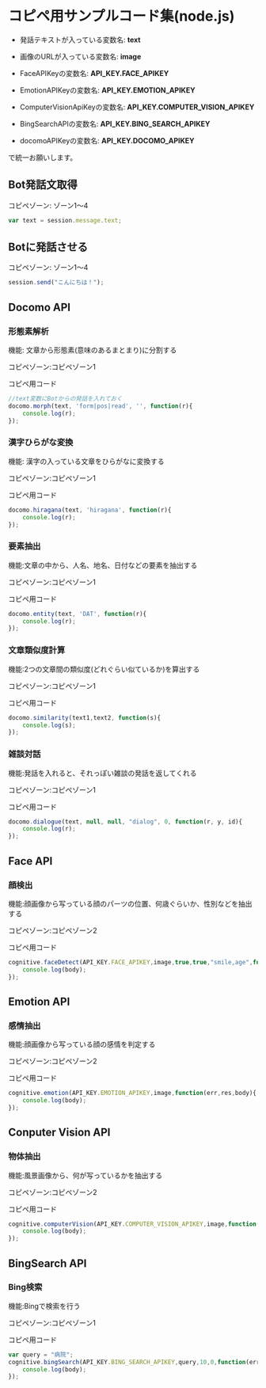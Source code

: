 # コピペ用サンプルコード集(node.js)

- 発話テキストが入っている変数名: **text**
- 画像のURLが入っている変数名: **image**

- FaceAPIKeyの変数名: **API_KEY.FACE_APIKEY**
- EmotionAPIKeyの変数名: **API_KEY.EMOTION_APIKEY**
- ComputerVisionApiKeyの変数名: **API_KEY.COMPUTER_VISION_APIKEY**
- BingSearchAPIの変数名: **API_KEY.BING_SEARCH_APIKEY**
- docomoAPIKeyの変数名: **API_KEY.DOCOMO_APIKEY**

で統一お願いします。

## Bot発話文取得

コピペゾーン: ゾーン1～4

```js
var text = session.message.text;
```

## Botに発話させる

コピペゾーン: ゾーン1～4

```js
session.send("こんにちは！");
```

## Docomo API

### 形態素解析

機能: 文章から形態素(意味のあるまとまり)に分割する

コピペゾーン:コピペゾーン1

コピペ用コード

```js
//text変数にBotからの発話を入れておく
docomo.morph(text, 'form|pos|read', '', function(r){
    console.log(r);
});
```

### 漢字ひらがな変換

機能: 漢字の入っている文章をひらがなに変換する

コピペゾーン:コピペゾーン1

コピペ用コード

```js
docomo.hiragana(text, 'hiragana', function(r){
    console.log(r);
});
```

### 要素抽出

機能:文章の中から、人名、地名、日付などの要素を抽出する

コピペゾーン:コピペゾーン1

コピペ用コード

```js
docomo.entity(text, 'DAT', function(r){
    console.log(r);
});

```

### 文章類似度計算

機能:2つの文章間の類似度(どれぐらい似ているか)を算出する

コピペゾーン:コピペゾーン1

コピペ用コード

```js
docomo.similarity(text1,text2, function(s){
    console.log(s);
});

```

### 雑談対話

機能:発話を入れると、それっぽい雑談の発話を返してくれる

コピペゾーン:コピペゾーン1

コピペ用コード

```js
docomo.dialogue(text, null, null, "dialog", 0, function(r, y, id){
    console.log(r);
});
```


## Face API

### 顔検出

機能:顔画像から写っている顔のパーツの位置、何歳ぐらいか、性別などを抽出する

コピペゾーン:コピペゾーン2


コピペ用コード

```js
cognitive.faceDetect(API_KEY.FACE_APIKEY,image,true,true,"smile,age",function(err,res,body){
    console.log(body);
});
```


## Emotion API

### 感情抽出

機能:顔画像から写っている顔の感情を判定する

コピペゾーン:コピペゾーン2

コピペ用コード

```js
cognitive.emotion(API_KEY.EMOTION_APIKEY,image,function(err,res,body){
    console.log(body);
});
```


## Conputer Vision API

### 物体抽出

機能:風景画像から、何が写っているかを抽出する

コピペゾーン:コピペゾーン2

コピペ用コード

```js
cognitive.computerVision(API_KEY.COMPUTER_VISION_APIKEY,image,function(err,res,body){
    console.log(body);
});

```

## BingSearch API

### Bing検索

機能:Bingで検索を行う

コピペゾーン:コピペゾーン1

コピペ用コード

```js
var query = "病院";
cognitive.bingSearch(API_KEY.BING_SEARCH_APIKEY,query,10,0,function(err,res,body){
    console.log(body);
});

```